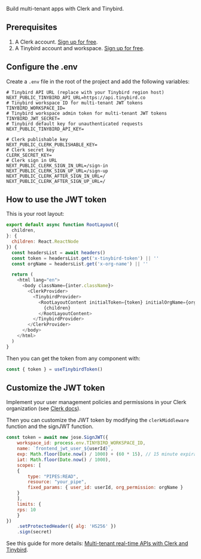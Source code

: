 Build multi-tenant apps with Clerk and Tinybird.

## Prerequisites

1. A Clerk account. [Sign up for free](https://clerk.com).
2. A Tinybird account and workspace. [Sign up for free](https://tinybird.co/signup).

## Configure the .env

Create a `.env` file in the root of the project and add the following variables:

```
# Tinybird API URL (replace with your Tinybird region host)
NEXT_PUBLIC_TINYBIRD_API_URL=https://api.tinybird.co
# Tinybird workspace ID for multi-tenant JWT tokens
TINYBIRD_WORKSPACE_ID=
# Tinybird workspace admin token for multi-tenant JWT tokens
TINYBIRD_JWT_SECRET=
# Tinybird default key for unauthenticated requests
NEXT_PUBLIC_TINYBIRD_API_KEY=

# Clerk publishable key
NEXT_PUBLIC_CLERK_PUBLISHABLE_KEY=
# Clerk secret key
CLERK_SECRET_KEY=
# Clerk sign in URL
NEXT_PUBLIC_CLERK_SIGN_IN_URL=/sign-in
NEXT_PUBLIC_CLERK_SIGN_UP_URL=/sign-up
NEXT_PUBLIC_CLERK_AFTER_SIGN_IN_URL=/
NEXT_PUBLIC_CLERK_AFTER_SIGN_UP_URL=/
```

## How to use the JWT token

This is your root layout:

```javascript
export default async function RootLayout({
  children,
}: {
  children: React.ReactNode
}) {
  const headersList = await headers()
  const token = headersList.get('x-tinybird-token') || ''
  const orgName = headersList.get('x-org-name') || ''

  return (
    <html lang="en">
      <body className={inter.className}>
        <ClerkProvider>
          <TinybirdProvider>
            <RootLayoutContent initialToken={token} initialOrgName={orgName}>
              {children}
            </RootLayoutContent>
          </TinybirdProvider>
        </ClerkProvider>
      </body>
    </html>
  )
} 
```

Then you can get the token from any component with:

```javascript
const { token } = useTinybirdToken()
```

## Customize the JWT token

Implement your user management policies and permissions in your Clerk organization (see [Clerk docs](https://clerk.com/docs/organizations/roles-permissions)).

Then you can customize the JWT token by modifying the `clerkMiddleware` function and the signJWT function.

```javascript
const token = await new jose.SignJWT({
    workspace_id: process.env.TINYBIRD_WORKSPACE_ID,
    name: `frontend_jwt_user_${userId}`,
    exp: Math.floor(Date.now() / 1000) + (60 * 15), // 15 minute expiration
    iat: Math.floor(Date.now() / 1000),
    scopes: [
    {
        type: "PIPES:READ",
        resource: "your_pipe",
        fixed_params: { user_id: userId, org_permission: orgName }
    }
    ],
    limits: {
    rps: 10
    }
})
    .setProtectedHeader({ alg: 'HS256' })
    .sign(secret)
```

See this guide for more details: [Multi-tenant real-time APIs with Clerk and Tinybird](https://tinybird.co/docs/publish/api-endpoints/guides/multitenant-real-time-apis-with-clerk-and-tinybird).